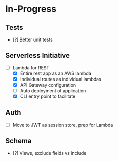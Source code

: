 In-Progress
=============

Tests
--------------
- [?] Better unit tests

Serverless Initiative
--------------------------
- [ ] Lambda for REST
  - [x] Entire rest app as an AWS lambda
  - [x] Individual routes as individual lambdas
  - [x] API Gateway configuration
  - [ ] Auto deployment of application
  - [x] CLI entry point to facilitate

Auth
--------------------------
- [ ] Move to JWT as session store, prep for Lambda

Schema
-----------------------
- [?] Views, exclude fields vs include